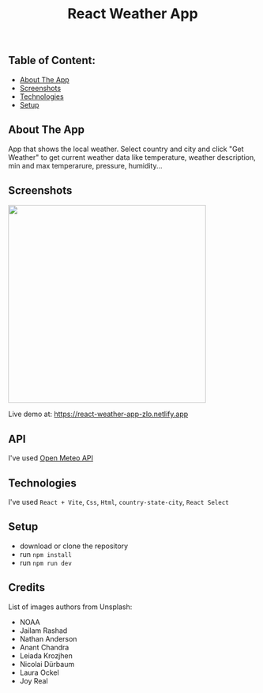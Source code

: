 <h1 align='center'>React Weather App</h1>
<br>

## Table of Content:

- [About The App](#about-the-app)
- [Screenshots](#screenshots)
- [Technologies](#technologies)
- [Setup](#setup)

## About The App
App that shows the local weather. Select country and city and click "Get Weather" to get current weather data like temperature, weather description, min and max temperarure, pressure, humidity...

## Screenshots
<p>
  <img src='https://github.com/ZvonimirZlo/weather-app/assets/104101182/97a1d07a-7a5c-4cae-a251-de7d78ae6e81' width="400">
</p>
<p>Live demo at: <a href='https://react-weather-app-zlo.netlify.app'>https://react-weather-app-zlo.netlify.app</a></p>

## API
I've used <a href='https://open-meteo.com'>Open Meteo API</a>

## Technologies
I've used `React + Vite`, `Css`, `Html`, `country-state-city`, `React Select`

## Setup
- download or clone the repository
- run `npm install`
- run `npm run dev`


## Credits
List of images authors from Unsplash:
- NOAA
- Jailam Rashad
- Nathan Anderson
- Anant Chandra
- Leiada Krozjhen
- Nicolai Dürbaum
- Laura Ockel
- Joy Real


